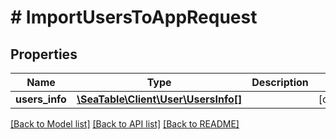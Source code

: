 # # ImportUsersToAppRequest

## Properties

Name | Type | Description | Notes
------------ | ------------- | ------------- | -------------
**users_info** | [**\SeaTable\Client\User\UsersInfo[]**](UsersInfo.md) |  | [optional]

[[Back to Model list]](../../README.md#models) [[Back to API list]](../../README.md#endpoints) [[Back to README]](../../README.md)
